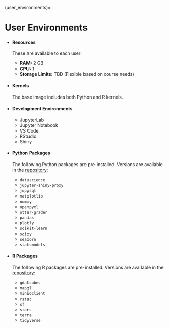 (user_environments)=
# User Environments 

- #### Resources
    These are available to each user:
    - **RAM:** 2 GB  
    - **CPU:** 1  
    - **Storage Limits:** TBD (Flexible based on course needs)  

- #### Kernels
    The base image includes both Python and R kernels.  

- #### Development Environments
    - JupyterLab  
    - Jupyter Notebook  
    - VS Code  
    - RStudio  
    - Shiny  

- #### Python Packages
    The following Python packages are pre-installed. Versions are available in the [repository](https://github.com/cal-icor/base-user-image/blob/main/environment.yml):  
    - `datascience`  
    - `jupyter-shiny-proxy`  
    - `jupysql`  
    - `matplotlib`  
    - `numpy`  
    - `openpyxl`  
    - `otter-grader`  
    - `pandas`  
    - `plotly`  
    - `scikit-learn`  
    - `scipy`  
    - `seaborn`  
    - `statsmodels`  

- #### R Packages
    The following R packages are pre-installed. Versions are available in the [repository](https://github.com/cal-icor/base-user-image/blob/main/install.R):  
    - `gdalcubes`  
    - `mapgl`  
    - `minioclient`  
    - `rstac`  
    - `sf`  
    - `stars`  
    - `terra`  
    - `tidyverse`  
